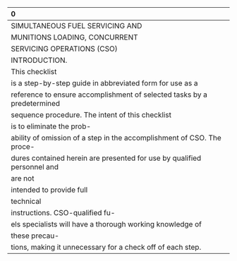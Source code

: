 | 0                                                                       |
|:------------------------------------------------------------------------|
| SIMULTANEOUS FUEL SERVICING AND                                         |
| MUNITIONS LOADING, CONCURRENT                                           |
| SERVICING OPERATIONS (CSO)                                              |
| INTRODUCTION.                                                           |
| This checklist                                                          |
| is a step-by-step guide in abbreviated form for use as a                |
| reference to ensure accomplishment of selected tasks by a predetermined |
| sequence procedure. The intent of this checklist                        |
| is to eliminate the prob-                                               |
| ability of omission of a step in the accomplishment of CSO. The proce-  |
| dures contained herein are presented for use by qualified personnel and |
| are not                                                                 |
| intended to provide full                                                |
| technical                                                               |
| instructions. CSO-qualified fu-                                         |
| els specialists will have a thorough working knowledge of               |
| these precau-                                                           |
| tions, making it unnecessary for a check off of each step.              |